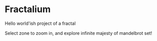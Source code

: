 # Fractalium
Hello world'ish project of a fractal

Select zone to zoom in, and explore infinite majesty of mandelbrot set!

